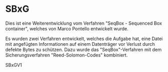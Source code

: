 # SBxG

Dies ist eine Weiterentwicklung vom Verfahren "SeqBox - Sequenced Box container", welches von Marco Pontello entwickelt wurde.

Es wurden zwei Verfahren entwickelt, welches die Aufgabe hat, eine Datei mit angefügten Informationen auf einem Datenträger vor Verlust durch defekte Bytes zu schützen. Dazu wurde das "SeqBox"-Verfahren mit dem Sicherungsverfahren "Reed-Solomon-Codes" kombiniert.

SBxGV1
